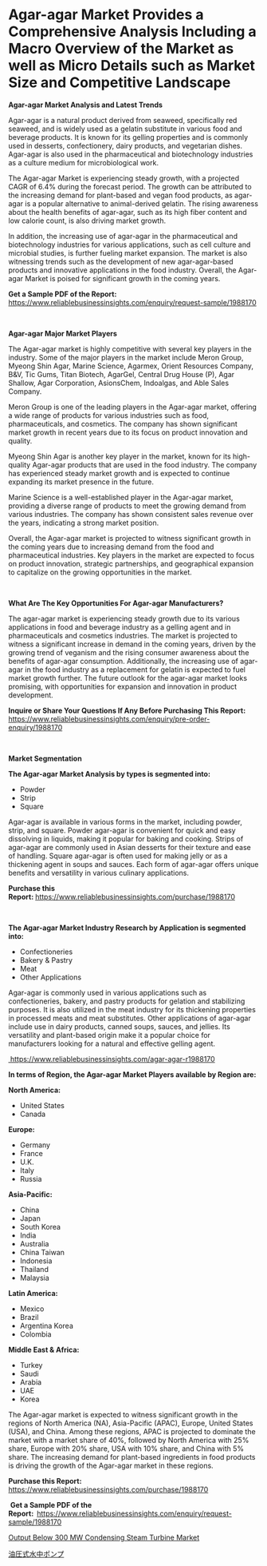 <p><h1>Agar-agar Market Provides a Comprehensive Analysis Including a Macro Overview of the Market as well as Micro Details such as Market Size and Competitive Landscape</h1></p><p><strong>Agar-agar Market Analysis and Latest Trends</strong></p>
<p><p>Agar-agar is a natural product derived from seaweed, specifically red seaweed, and is widely used as a gelatin substitute in various food and beverage products. It is known for its gelling properties and is commonly used in desserts, confectionery, dairy products, and vegetarian dishes. Agar-agar is also used in the pharmaceutical and biotechnology industries as a culture medium for microbiological work.</p><p>The Agar-agar Market is experiencing steady growth, with a projected CAGR of 6.4% during the forecast period. The growth can be attributed to the increasing demand for plant-based and vegan food products, as agar-agar is a popular alternative to animal-derived gelatin. The rising awareness about the health benefits of agar-agar, such as its high fiber content and low calorie count, is also driving market growth.</p><p>In addition, the increasing use of agar-agar in the pharmaceutical and biotechnology industries for various applications, such as cell culture and microbial studies, is further fueling market expansion. The market is also witnessing trends such as the development of new agar-agar-based products and innovative applications in the food industry. Overall, the Agar-agar Market is poised for significant growth in the coming years.</p></p>
<p><strong>Get a Sample PDF of the Report:&nbsp;</strong> <a href="https://www.reliablebusinessinsights.com/enquiry/request-sample/1988170">https://www.reliablebusinessinsights.com/enquiry/request-sample/1988170</a></p>
<p>&nbsp;</p>
<p><strong>Agar-agar Major Market Players</strong></p>
<p><p>The Agar-agar market is highly competitive with several key players in the industry. Some of the major players in the market include Meron Group, Myeong Shin Agar, Marine Science, Agarmex, Orient Resources Company, B&V, Tic Gums, Titan Biotech, AgarGel, Central Drug House (P), Agar Shallow, Agar Corporation, AsionsChem, Indoalgas, and Able Sales Company.</p><p>Meron Group is one of the leading players in the Agar-agar market, offering a wide range of products for various industries such as food, pharmaceuticals, and cosmetics. The company has shown significant market growth in recent years due to its focus on product innovation and quality.</p><p>Myeong Shin Agar is another key player in the market, known for its high-quality Agar-agar products that are used in the food industry. The company has experienced steady market growth and is expected to continue expanding its market presence in the future.</p><p>Marine Science is a well-established player in the Agar-agar market, providing a diverse range of products to meet the growing demand from various industries. The company has shown consistent sales revenue over the years, indicating a strong market position.</p><p>Overall, the Agar-agar market is projected to witness significant growth in the coming years due to increasing demand from the food and pharmaceutical industries. Key players in the market are expected to focus on product innovation, strategic partnerships, and geographical expansion to capitalize on the growing opportunities in the market.</p></p>
<p>&nbsp;</p>
<p><strong>What Are The Key Opportunities For Agar-agar Manufacturers?</strong></p>
<p><p>The agar-agar market is experiencing steady growth due to its various applications in food and beverage industry as a gelling agent and in pharmaceuticals and cosmetics industries. The market is projected to witness a significant increase in demand in the coming years, driven by the growing trend of veganism and the rising consumer awareness about the benefits of agar-agar consumption. Additionally, the increasing use of agar-agar in the food industry as a replacement for gelatin is expected to fuel market growth further. The future outlook for the agar-agar market looks promising, with opportunities for expansion and innovation in product development.</p></p>
<p><strong>Inquire or Share Your Questions If Any Before Purchasing This Report:</strong> <a href="https://www.reliablebusinessinsights.com/enquiry/pre-order-enquiry/1988170">https://www.reliablebusinessinsights.com/enquiry/pre-order-enquiry/1988170</a></p>
<p>&nbsp;</p>
<p><strong>Market Segmentation</strong></p>
<p><strong>The Agar-agar Market Analysis by types is segmented into:</strong></p>
<p><ul><li>Powder</li><li>Strip</li><li>Square</li></ul></p>
<p><p>Agar-agar is available in various forms in the market, including powder, strip, and square. Powder agar-agar is convenient for quick and easy dissolving in liquids, making it popular for baking and cooking. Strips of agar-agar are commonly used in Asian desserts for their texture and ease of handling. Square agar-agar is often used for making jelly or as a thickening agent in soups and sauces. Each form of agar-agar offers unique benefits and versatility in various culinary applications.</p></p>
<p><strong>Purchase this Report:&nbsp;</strong><a href="https://www.reliablebusinessinsights.com/purchase/1988170">https://www.reliablebusinessinsights.com/purchase/1988170</a></p>
<p>&nbsp;</p>
<p><strong>The Agar-agar Market Industry Research by Application is segmented into:</strong></p>
<p><ul><li>Confectioneries</li><li>Bakery & Pastry</li><li>Meat</li><li>Other Applications</li></ul></p>
<p><p>Agar-agar is commonly used in various applications such as confectioneries, bakery, and pastry products for gelation and stabilizing purposes. It is also utilized in the meat industry for its thickening properties in processed meats and meat substitutes. Other applications of agar-agar include use in dairy products, canned soups, sauces, and jellies. Its versatility and plant-based origin make it a popular choice for manufacturers looking for a natural and effective gelling agent.</p></p>
<p><a href="https://www.reliablebusinessinsights.com/agar-agar-r1988170">&nbsp;https://www.reliablebusinessinsights.com/agar-agar-r1988170</a></p>
<p><strong>In terms of Region, the Agar-agar Market Players available by Region are:</strong></p>
<p>
    <p> <strong> North America: </strong>
        <ul>
            <li>United States</li>
            <li>Canada</li>
        </ul>
        </p> 
    <p> <strong> Europe: </strong>
        <ul>
            <li>Germany</li>
            <li>France</li>
            <li>U.K.</li>
            <li>Italy</li>
            <li>Russia</li>
        </ul>
        </p> 
    <p> <strong> Asia-Pacific: </strong>
        <ul>
            <li>China</li>
            <li>Japan</li>
            <li>South Korea</li>
            <li>India</li>
            <li>Australia</li>
            <li>China Taiwan</li>
            <li>Indonesia</li>
            <li>Thailand</li>
            <li>Malaysia</li>
        </ul>
        </p> 
    <p> <strong> Latin America: </strong>
        <ul>
            <li>Mexico</li>
            <li>Brazil</li>
            <li>Argentina Korea</li>
            <li>Colombia</li>
        </ul>
        </p> 
    <p> <strong> Middle East & Africa: </strong>
        <ul>
            <li>Turkey</li>
            <li>Saudi</li>
            <li>Arabia</li>
            <li>UAE</li>
            <li>Korea</li>
        </ul>
    </p>
    </p>
<p><p>The Agar-agar market is expected to witness significant growth in the regions of North America (NA), Asia-Pacific (APAC), Europe, United States (USA), and China. Among these regions, APAC is projected to dominate the market with a market share of 40%, followed by North America with 25% share, Europe with 20% share, USA with 10% share, and China with 5% share. The increasing demand for plant-based ingredients in food products is driving the growth of the Agar-agar market in these regions.</p></p>
<p><strong>Purchase this Report: </strong><a href="https://www.reliablebusinessinsights.com/purchase/1988170">https://www.reliablebusinessinsights.com/purchase/1988170</a></p>
<p>&nbsp;<strong>Get a Sample PDF of the Report:&nbsp;&nbsp;</strong><a href="https://www.reliablebusinessinsights.com/enquiry/request-sample/1988170">https://www.reliablebusinessinsights.com/enquiry/request-sample/1988170</a></p>
<p><strong></strong></p>
<p><p><a href="https://github.com/thaddeulentine3434/Market-Research-Report-List-1/blob/main/output-below-300-mw-condensing-steam-turbine-market.md">Output Below 300 MW Condensing Steam Turbine Market</a></p><p><a href="https://github.com/ycmtqqhvk3273/Market-Research-Report-List-3/blob/main/83208395485.md">油圧式水中ポンプ</a></p></p>